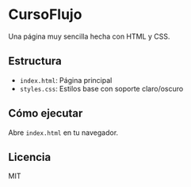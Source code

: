 # CursoFlujo

Una página muy sencilla hecha con HTML y CSS.

## Estructura
- `index.html`: Página principal
- `styles.css`: Estilos base con soporte claro/oscuro

## Cómo ejecutar
Abre `index.html` en tu navegador.

## Licencia
MIT
